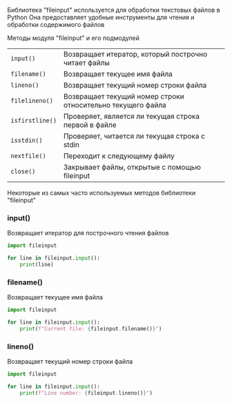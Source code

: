 Библиотека "fileinput" используется для обработки текстовых файлов в Python
Она предоставляет удобные инструменты для чтения и обработки содержимого файлов

Методы модуля "fileinput" и его подмодулей

|                 |                                                              |
|-----------------|--------------------------------------------------------------|
| `input()`       |  Возвращает итератор, который построчно читает файлы         |
| `filename()`    |  Возвращает текущее имя файла                                |
| `lineno()`      |  Возвращает текущий номер строки файла                       |
| `filelineno()`  |  Возвращает текущий номер строки относительно текущего файла |
| `isfirstline()` |  Проверяет, является ли текущая строка первой в файле        |
| `isstdin()`     |  Проверяет, читается ли текущая строка с stdin               |
| `nextfile()`    |  Переходит к следующему файлу                                |
| `close()`       |  Закрывает файлы, открытые с помощью fileinput               |

Некоторые из самых часто используемых методов библиотеки "fileinput"

### input()
Возвращает итератор для построчного чтения файлов
```python
import fileinput

for line in fileinput.input():
    print(line)
```

### filename()
Возвращает текущее имя файла
```python
import fileinput

for line in fileinput.input():
    print(f"Current file: {fileinput.filename()}")
```

### lineno()
Возвращает текущий номер строки файла
```python
import fileinput

for line in fileinput.input():
    print(f"Line number: {fileinput.lineno()}")
```
